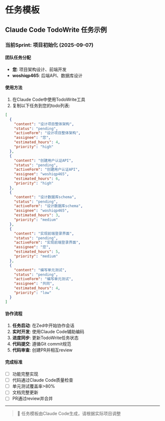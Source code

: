 # 任务模板

## Claude Code TodoWrite 任务示例

### 当前Sprint: 项目初始化 (2025-09-07)

#### 团队任务分配
- **您**: 项目架构设计、前端开发
- **woshiqp465**: 后端API、数据库设计

#### 使用方法
1. 在Claude Code中使用TodoWrite工具
2. 复制以下任务到您的todo列表:

```json
[
  {
    "content": "设计项目整体架构",
    "status": "pending", 
    "activeForm": "设计项目整体架构",
    "assignee": "您",
    "estimated_hours": 4,
    "priority": "high"
  },
  {
    "content": "创建用户认证API",
    "status": "pending",
    "activeForm": "创建用户认证API", 
    "assignee": "woshiqp465",
    "estimated_hours": 6,
    "priority": "high"
  },
  {
    "content": "设计数据库schema",
    "status": "pending",
    "activeForm": "设计数据库schema",
    "assignee": "woshiqp465", 
    "estimated_hours": 3,
    "priority": "medium"
  },
  {
    "content": "实现前端登录界面",
    "status": "pending",
    "activeForm": "实现前端登录界面",
    "assignee": "您",
    "estimated_hours": 5,
    "priority": "medium"
  },
  {
    "content": "编写单元测试",
    "status": "pending", 
    "activeForm": "编写单元测试",
    "assignee": "共同",
    "estimated_hours": 4,
    "priority": "low"
  }
]
```

#### 协作流程
1. **任务启动**: 在Zed中开始协作会话
2. **实时开发**: 使用Claude Code辅助编码
3. **进度同步**: 更新TodoWrite任务状态
4. **代码提交**: 遵循Git commit规范
5. **代码审查**: 创建PR并相互review

#### 完成标准
- [ ] 功能完整实现
- [ ] 代码通过Claude Code质量检查
- [ ] 单元测试覆盖率>80%
- [ ] 文档完整更新
- [ ] PR通过review并合并

---
> 🤖 任务模板由Claude Code生成，请根据实际项目调整